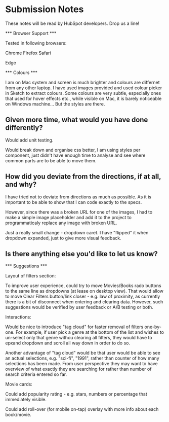 # Submission Notes

These notes will be read by HubSpot developers. Drop us a line!

*** Browser Support ***

Tested in following browsers:

Chrome 
Firefox
Safari

Edge

*** Colours ***

I am on Mac system and screen is much brighter and colours are differnet from any other laptop. I have used images provided and used colour picker in Sketch to extract colours. Some colours are very subtle, especially ones that used for hover effects etc., while visible on Mac, it is barely noticeable on Windows machine... But the styles are there. 

## Given more time, what would you have done differently?

Would add unit testing.

Would break down and organise css better, I am using styles per component, just didn't have enough time to analyse and see where common parts are to be able to move them. 

## How did you deviate from the directions, if at all, and why?

I have tried not to deviate from directions as much as possible. As it is important to be able to show that I can code exactly to the specs.

However, since there was a broken URL for one of the images, I had to make a simple image placeholder and add it to the project to programmaticaly replace any image with broken URL.

Just a really small change - dropdown caret. I have "flipped" it when dropdown expanded, just to give more visual feedback.


## Is there anything else you'd like to let us know?


*** Suggestions ***

Layout of filters section:

To improve user experience, could try to move Movies/Books rado buttons to the same line as dropdowns (at lease on desktop view). That would allow to move Clear Filters button/link closer - e.g. law of proximity, as currently there is a bit of disconnect when entering and clearing data. However, such suggestions would be verified by user feedback or A/B testing or both.

Interactions:

Would be nice to introduce "tag cloud" for faster removal of filters one-by-one. For example, if user pick a genre at the bottom of the list and wishes to un-select only that genre withou clearing all filters, they would have to epxand dropdown and scroll all way down in order to do so.

Another advantage of "tag cloud" would be that user would be able to see an actual selections, e.g. "sci-fi", "1991", rather than counter of how many selections has been made. From user perspective they may want to have overview of what exactly they are searching for rather than number of search criteria entered so far.

Movie cards:

Could add popularity rating - e.g. stars, numbers or percentage that immediately visible.

Could add roll-over (for mobile on-tap) overlay with more info about each book/movie.